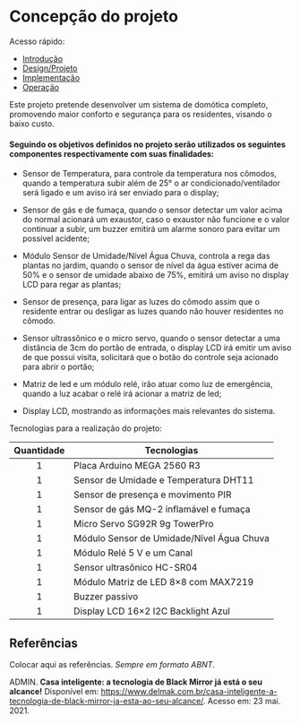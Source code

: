 # Concepção do projeto

Acesso rápido:
  - [Introdução](./README.md)
  - [Design/Projeto](./design.md)
  - [Implementação](./implementacao.md)
  - [Operação](./operacao.md)


Este projeto pretende desenvolver um sistema de domótica completo, promovendo maior conforto e segurança para os residentes, visando o baixo custo.

#### Seguindo os objetivos definidos no projeto serão utilizados os seguintes componentes respectivamente com suas finalidades:

* Sensor de Temperatura, para controle da temperatura nos cômodos, quando a temperatura subir além de 25° o ar condicionado/ventilador será ligado e um aviso irá ser enviado
para o display;

* Sensor de gás e de fumaça, quando o sensor detectar um valor acima do normal acionará um exaustor, caso o exaustor não funcione e o valor continuar a subir, um buzzer emitirá um alarme sonoro para evitar um possível acidente;

* Módulo Sensor de Umidade/Nível Água Chuva, controla a rega das plantas no jardim, quando o sensor de nível da água estiver acima de 50% e o sensor de umidade abaixo de 75%, emitirá um aviso no display LCD para regar as plantas;

* Sensor de presença, para ligar as luzes do cômodo assim que o residente entrar ou desligar as luzes quando não houver residentes no cômodo.

* Sensor ultrassônico e o micro servo, quando o sensor detectar a uma distância de 3cm do portão de entrada, o display LCD irá emitir um aviso de que possui visita, solicitará que o botão do controle seja acionado para abrir o portão;

* Matriz de led e um módulo relé, irão atuar como luz de emergência, quando a luz acabar o relé irá acionar a matriz de led;

* Display LCD, mostrando as informações mais relevantes do sistema.



Tecnologias para a realização do projeto:


Quantidade  | Tecnologias
:---------:   | ------
1           | Placa Arduino MEGA 2560 R3
1           | Sensor de Umidade e Temperatura DHT11
1           | Sensor de presença e movimento PIR
1           | Sensor de gás MQ-2 inflamável e fumaça
1           | Micro Servo SG92R 9g TowerPro
1           | Módulo Sensor de Umidade/Nível Água Chuva
1           | Módulo Relé 5 V e um Canal
1           | Sensor ultrasônico HC-SR04
1           | Módulo Matriz de LED 8×8 com MAX7219
1           | Buzzer passivo
1           | Display LCD 16×2 I2C Backlight Azul



## Referências

Colocar aqui as referências. _Sempre em formato ABNT_.

ADMIN. **Casa inteligente: a tecnologia de Black Mirror já está o seu alcance!** Disponível em: <https://www.delmak.com.br/casa-inteligente-a-tecnologia-de-black-mirror-ja-esta-ao-seu-alcance/>. Acesso em: 23 mai. 2021.
